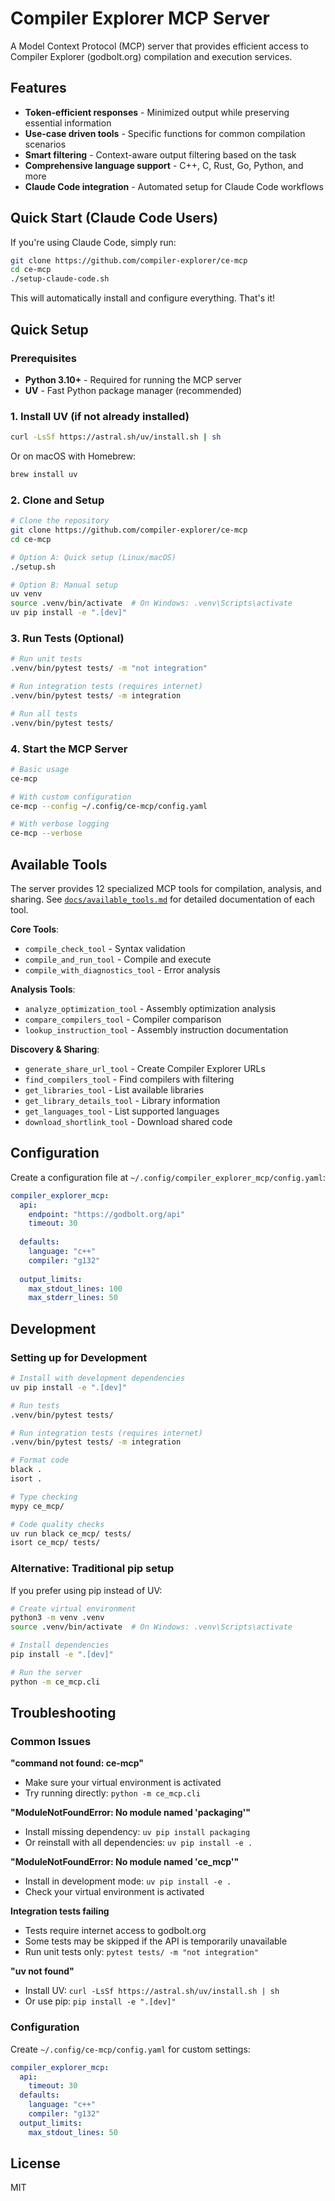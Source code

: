 # Compiler Explorer MCP Server

A Model Context Protocol (MCP) server that provides efficient access to Compiler Explorer (godbolt.org) compilation and execution services.

## Features

- **Token-efficient responses** - Minimized output while preserving essential information
- **Use-case driven tools** - Specific functions for common compilation scenarios
- **Smart filtering** - Context-aware output filtering based on the task
- **Comprehensive language support** - C++, C, Rust, Go, Python, and more
- **Claude Code integration** - Automated setup for Claude Code workflows

## Quick Start (Claude Code Users)

If you're using Claude Code, simply run:

```bash
git clone https://github.com/compiler-explorer/ce-mcp
cd ce-mcp
./setup-claude-code.sh
```

This will automatically install and configure everything. That's it!

## Quick Setup

### Prerequisites

- **Python 3.10+** - Required for running the MCP server
- **UV** - Fast Python package manager (recommended)

### 1. Install UV (if not already installed)

```bash
curl -LsSf https://astral.sh/uv/install.sh | sh
```

Or on macOS with Homebrew:
```bash
brew install uv
```

### 2. Clone and Setup

```bash
# Clone the repository
git clone https://github.com/compiler-explorer/ce-mcp
cd ce-mcp

# Option A: Quick setup (Linux/macOS)
./setup.sh

# Option B: Manual setup
uv venv
source .venv/bin/activate  # On Windows: .venv\Scripts\activate
uv pip install -e ".[dev]"
```

### 3. Run Tests (Optional)

```bash
# Run unit tests
.venv/bin/pytest tests/ -m "not integration"

# Run integration tests (requires internet)
.venv/bin/pytest tests/ -m integration

# Run all tests
.venv/bin/pytest tests/
```

### 4. Start the MCP Server

```bash
# Basic usage
ce-mcp

# With custom configuration
ce-mcp --config ~/.config/ce-mcp/config.yaml

# With verbose logging
ce-mcp --verbose
```


## Available Tools

The server provides 12 specialized MCP tools for compilation, analysis, and sharing. See [`docs/available_tools.md`](docs/available_tools.md) for detailed documentation of each tool.

**Core Tools**:
- `compile_check_tool` - Syntax validation
- `compile_and_run_tool` - Compile and execute
- `compile_with_diagnostics_tool` - Error analysis

**Analysis Tools**:
- `analyze_optimization_tool` - Assembly optimization analysis
- `compare_compilers_tool` - Compiler comparison
- `lookup_instruction_tool` - Assembly instruction documentation

**Discovery & Sharing**:
- `generate_share_url_tool` - Create Compiler Explorer URLs
- `find_compilers_tool` - Find compilers with filtering
- `get_libraries_tool` - List available libraries
- `get_library_details_tool` - Library information
- `get_languages_tool` - List supported languages
- `download_shortlink_tool` - Download shared code

## Configuration

Create a configuration file at `~/.config/compiler_explorer_mcp/config.yaml`:

```yaml
compiler_explorer_mcp:
  api:
    endpoint: "https://godbolt.org/api"
    timeout: 30
    
  defaults:
    language: "c++"
    compiler: "g132"
    
  output_limits:
    max_stdout_lines: 100
    max_stderr_lines: 50
```

## Development

### Setting up for Development

```bash
# Install with development dependencies
uv pip install -e ".[dev]"

# Run tests
.venv/bin/pytest tests/

# Run integration tests (requires internet)
.venv/bin/pytest tests/ -m integration

# Format code
black .
isort .

# Type checking
mypy ce_mcp/

# Code quality checks
uv run black ce_mcp/ tests/
isort ce_mcp/ tests/
```

### Alternative: Traditional pip setup

If you prefer using pip instead of UV:

```bash
# Create virtual environment
python3 -m venv .venv
source .venv/bin/activate  # On Windows: .venv\Scripts\activate

# Install dependencies
pip install -e ".[dev]"

# Run the server
python -m ce_mcp.cli
```

## Troubleshooting

### Common Issues

**"command not found: ce-mcp"**
- Make sure your virtual environment is activated
- Try running directly: `python -m ce_mcp.cli`

**"ModuleNotFoundError: No module named 'packaging'"**
- Install missing dependency: `uv pip install packaging`
- Or reinstall with all dependencies: `uv pip install -e .`

**"ModuleNotFoundError: No module named 'ce_mcp'"**
- Install in development mode: `uv pip install -e .`
- Check your virtual environment is activated

**Integration tests failing**
- Tests require internet access to godbolt.org
- Some tests may be skipped if the API is temporarily unavailable
- Run unit tests only: `pytest tests/ -m "not integration"`

**"uv not found"**
- Install UV: `curl -LsSf https://astral.sh/uv/install.sh | sh`
- Or use pip: `pip install -e ".[dev]"`

### Configuration

Create `~/.config/ce-mcp/config.yaml` for custom settings:

```yaml
compiler_explorer_mcp:
  api:
    timeout: 30
  defaults:
    language: "c++"
    compiler: "g132"
  output_limits:
    max_stdout_lines: 50
```

## License

MIT